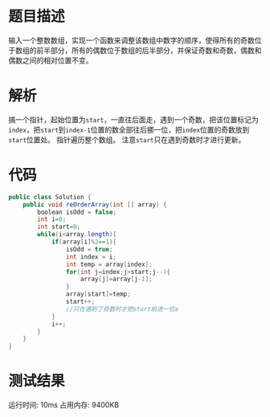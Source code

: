 # 题目描述
输入一个整数数组，实现一个函数来调整该数组中数字的顺序，使得所有的奇数位于数组的前半部分，所有的偶数位于数组的后半部分，并保证奇数和奇数，偶数和偶数之间的相对位置不变。
# 解析
搞一个指针，起始位置为`start`，一直往后面走，遇到一个奇数，把该位置标记为`index`，把`start`到`index-1`位置的数全部往后挪一位，把`index`位置的奇数放到`start`位置处。
指针遍历整个数组。
注意`start`只在遇到奇数时才进行更新。
# 代码
```c#
public class Solution {
    public void reOrderArray(int [] array) {
        boolean isOdd = false;
        int i=0;
        int start=0;
        while(i<array.length){
            if(array[i]%2==1){
                isOdd = true;
                int index = i;
                int temp = array[index];
                for(int j=index;j>start;j--){
                    array[j]=array[j-1];
                }
                array[start]=temp;
                start++;
                //只在遇到了奇数时才把start前进一位a
            }
            i++;            
        }
    }
}
```
# 测试结果
运行时间: 10ms 占用内存: 9400KB
